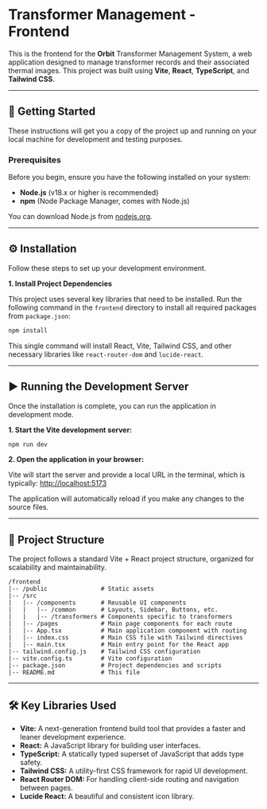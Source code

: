 # Transformer Management - Frontend

This is the frontend for the **Orbit** Transformer Management System, a web application designed to manage transformer records and their associated thermal images. This project was built using **Vite**, **React**, **TypeScript**, and **Tailwind CSS**.


---

## 🚀 Getting Started

These instructions will get you a copy of the project up and running on your local machine for development and testing purposes.

### Prerequisites

Before you begin, ensure you have the following installed on your system:
- **Node.js** (v18.x or higher is recommended)
- **npm** (Node Package Manager, comes with Node.js)

You can download Node.js from [nodejs.org](https://nodejs.org/).

---

## ⚙️ Installation

Follow these steps to set up your development environment.



**1. Install Project Dependencies**

This project uses several key libraries that need to be installed. Run the following command in the `frontend` directory to install all required packages from `package.json`:

```bash
npm install
```
This single command will install React, Vite, Tailwind CSS, and other necessary libraries like `react-router-dom` and `lucide-react`.

---

## ▶️ Running the Development Server

Once the installation is complete, you can run the application in development mode.

**1. Start the Vite development server:**

```bash
npm run dev
```

**2. Open the application in your browser:**

Vite will start the server and provide a local URL in the terminal, which is typically:
[http://localhost:5173](http://localhost:5173)

The application will automatically reload if you make any changes to the source files.

---

## 📁 Project Structure

The project follows a standard Vite + React project structure, organized for scalability and maintainability.

```
/frontend
|-- /public               # Static assets
|-- /src
|   |-- /components       # Reusable UI components
|   |   |-- /common       # Layouts, Sidebar, Buttons, etc.
|   |   |-- /transformers # Components specific to transformers
|   |-- /pages            # Main page components for each route
|   |-- App.tsx           # Main application component with routing
|   |-- index.css         # Main CSS file with Tailwind directives
|   |-- main.tsx          # Main entry point for the React app
|-- tailwind.config.js    # Tailwind CSS configuration
|-- vite.config.ts        # Vite configuration
|-- package.json          # Project dependencies and scripts
|-- README.md             # This file
```

---

## 🛠️ Key Libraries Used

- **Vite:** A next-generation frontend build tool that provides a faster and leaner development experience.
- **React:** A JavaScript library for building user interfaces.
- **TypeScript:** A statically typed superset of JavaScript that adds type safety.
- **Tailwind CSS:** A utility-first CSS framework for rapid UI development.
- **React Router DOM:** For handling client-side routing and navigation between pages.
- **Lucide React:** A beautiful and consistent icon library.

